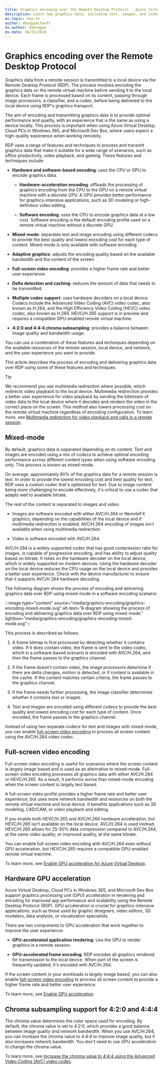 ```yaml
---
title: Graphics encoding over the Remote Desktop Protocol - Azure Virtual Desktop
description: Learn how graphics data, including text, images, and video, is encoded and delivered over the Remote Desktop Protocol. It applies to Azure Virtual Desktop, Windows 365, and Microsoft Dev Box.
ms.topic: how-to
author: dknappettmsft
ms.author: daknappe
ms.date: 10/15/2024
---
```


# Graphics encoding over the Remote Desktop Protocol

Graphics data from a remote session is transmitted to a local device via the Remote Desktop Protocol (RDP). The process involves encoding the graphics data on the remote virtual machine before sending it to the local device. Each frame is processed based on its content, passing through image processors, a classifier, and a codec, before being delivered to the local device using RDP's graphics transport.

The aim of encoding and transmitting graphics data is to provide optimal performance and quality, with an experience that is the same as using a device locally. This process is important when using Azure Virtual Desktop, Cloud PCs in Windows 365, and Microsoft Dev Box, where users expect a high-quality experience when working remotely.

RDP uses a range of features and techniques to process and transmit graphics data that make it suitable for a wide range of scenarios, such as office productivity, video playback, and gaming. These features and techniques include:

- **Hardware and software-based encoding**: uses the CPU or GPU to encode graphics data.

   - **Hardware-acceleration encoding**: offloads the processing of graphics encoding from the CPU to the GPU on a remote virtual machine with a discrete GPU. A GPU provides better performance for graphics-intensive applications, such as 3D modeling or high-definition video editing.

   - **Software encoding**: uses the CPU to encode graphics data at a low cost. Software encoding is the default encoding profile used on a remote virtual machine without a discrete GPU.

- **Mixed-mode**: separates text and image encoding using different codecs to provide the best quality and lowest encoding cost for each type of content. Mixed-mode is only available with software encoding.

- **Adaptive graphics**: adjusts the encoding quality based on the available bandwidth and the content of the screen.

- **Full-screen video encoding**: provides a higher frame rate and better user experience.

- **Delta detection and caching**: reduces the amount of data that needs to be transmitted.

- **Multiple codec support**: uses hardware decoders on a local device. Codecs include the Advanced Video Coding (AVC) video codec, also known as H.264, and the High Efficiency Video Coding (HEVC) video codec, also known as H.265. HEVC/H.265 support is in preview and requires a compatible GPU-enabled remote virtual machine.

- **4:2:0 and 4:4:4 chroma subsampling**: provides a balance between image quality and bandwidth usage.

You can use a combination of these features and techniques depending on the available resources of the remote session, local device, and network, and the user experience you want to provide. 

This article describes the process of encoding and delivering graphics data over RDP using some of these features and techniques.

> [!TIP]
> We recommend you use multimedia redirection where possible, which redirects video playback to the local device. Multimedia redirection provides a better user experience for video playback by sending the bitstream of video data to the local device where it decodes and renders the video in the correct place on the screen. This method also lowers processing cost on the remote virtual machine regardless of encoding configuration. To learn more, see [Multimedia redirection for video playback and calls in a remote session](multimedia-redirection-video-playback-calls.md).

## Mixed-mode

By default, graphics data is separated depending on its content. Text and images are encoded using a mix of codecs to achieve optimal encoding performance across different content types when using software encoding only. This process is known as mixed-mode.

On average, approximately 80% of the graphics data for a remote session is text. In order to provide the lowest encoding cost and best quality for text, RDP uses a custom codec that's optimized for text. Due to image content being more challenging to encode effectively, it's critical to use a codec that adapts well to available bitrate.

The rest of the content is separated to images and video:

- Images are software encoded with either AVC/H.264 or RemoteFX graphics, depending on the capabilities of the local device and if multimedia redirection is enabled. AVC/H.264 encoding of images isn't available when using multimedia redirection.

- Video is software encoded with AVC/H.264.

AVC/H.264 is a widely supported codec that has good compression ratio for images, is capable of progressive encoding, and has ability to adjust quality based on bitrate. It relies on the hardware decoder on the local device, which is widely supported on modern devices. Using the hardware decoder on the local device reduces the CPU usage on the local device and provides a better user experience. Check with the device manufacturer to ensure that it supports AVC/H.264 hardware decoding.

The following diagram shows the process of encoding and delivering graphics data over RDP using mixed-mode in a software encoding scenario:

:::image type="content" source="media/graphics-encoding/graphics-encoding-mixed-mode.svg" alt-text="A diagram showing the process of encoding and delivering graphics data over RDP using mixed-mode." lightbox="media/graphics-encoding/graphics-encoding-mixed-mode.svg":::

This process is described as follows:

1. A frame bitmap is first processed by detecting whether it contains video. If it does contain video, the frame is sent to the video codec, which in a software-based scenario is encoded with AVC/H.264, and then the frame passes to the graphics channel.

1. If the frame doesn't contain video, the image processors determine if there are delta changes, motion is detected, or if content is available in the cache. If the content matches certain criteria, the frame passes to the graphics channel.

1. If the frame needs further processing, the image classifier determines whether it contains text or images.

1. Text and images are encoded using different codecs to provide the best quality and lowest encoding cost for each type of content. Once encoded, the frame passes to the graphics channel.

Instead of using two separate codecs for text and images with mixed-mode, you can enable [full-screen video encoding](#full-screen-video-encoding) to process all screen content using the AVC/H.264 video codec.

## Full-screen video encoding

Full-screen video encoding is useful for scenarios where the screen content is largely image based and is used as an alternative to mixed-mode. Full-screen video encoding processes all graphics data with either AVC/H.264 or HEVC/H.265. As a result, it performs worse than mixed-mode encoding when the screen content is largely text based.

A full-screen video profile provides a higher frame rate and better user experience, but uses more network bandwidth and resources on both the remote virtual machine and local device. It benefits applications such as 3D modeling, CAD/CAM, or video playback and editing.

If you enable both HEVC/H.265 and AVC/H.264 hardware acceleration, but HEVC/H.265 isn't available on the local device, AVC/H.264 is used instead. HEVC/H.265 allows for 25-50% data compression compared to AVC/H.264, at the same video quality, or improved quality, at the same bitrate.

You can enable full-screen video encoding with AVC/H.264 even without GPU acceleration, but HEVC/H.265 requires a compatible GPU-enabled remote virtual machine.

To learn more, see [Enable GPU acceleration for Azure Virtual Desktop](enable-gpu-acceleration.md).

## Hardware GPU acceleration

Azure Virtual Desktop, Cloud PCs in Windows 365, and Microsoft Dev Box support graphics processing unit (GPU) acceleration in rendering and encoding for improved app performance and scalability using the Remote Desktop Protocol (RDP). GPU acceleration is crucial for graphics-intensive applications, such as those used by graphic designers, video editors, 3D modelers, data analysts, or visualization specialists.

There are two components to GPU acceleration that work together to improve the user experience:

- **GPU-accelerated application rendering**: Use the GPU to render graphics in a remote session.

- **GPU-accelerated frame encoding**: RDP encodes all graphics rendered for transmission to the local device. When part of the screen is frequently updated, it's encoded with AVC/H.264.

If the screen content in your workloads is largely image based, you can also enable [full-screen video encoding](#full-screen-video-encoding) to process all screen content to provide a higher frame rate and better user experience.

To learn more, see [Enable GPU acceleration](enable-gpu-acceleration.md).

## Chroma subsampling support for 4:2:0 and 4:4:4

The chroma value determines the color space used for encoding. By default, the chroma value is set to 4:2:0, which provides a good balance between image quality and network bandwidth. When you use AVC/H.264, you can increase the chroma value to 4:4:4 to improve image quality, but it also increases network bandwidth. You don't need to use GPU acceleration to change the chroma value.

To learn more, see [Increase the chroma value to 4:4:4 using the Advanced Video Coding (AVC) video codec](graphics-chroma-value-increase-4-4-4.md).
